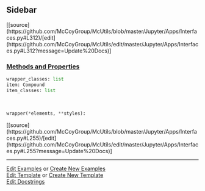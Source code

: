 ## <a id="McUtils.Jupyter.Apps.Interfaces.Sidebar">Sidebar</a> 
<div class="docs-source-link" markdown="1">
[[source](https://github.com/McCoyGroup/McUtils/blob/master/Jupyter/Apps/Interfaces.py#L312)/[edit](https://github.com/McCoyGroup/McUtils/edit/master/Jupyter/Apps/Interfaces.py#L312?message=Update%20Docs)]
</div>



<div class="collapsible-section">
 <div class="collapsible-section collapsible-section-header" markdown="1">
 
### <a class="collapse-link" data-toggle="collapse" href="#methods">Methods and Properties</a> <a class="float-right" data-toggle="collapse" href="#methods"><i class="fa fa-chevron-down"></i></a>

 </div>
 <div class="collapsible-section collapsible-section-body collapse" id="methods" markdown="1">

```python
wrapper_classes: list
item: Compound
item_classes: list
```
<a id="McUtils.Jupyter.JHTML.JHTML.JHTML.Nav" class="docs-object-method">&nbsp;</a> 
```python
wrapper(*elements, **styles): 
```
<div class="docs-source-link" markdown="1">
[[source](https://github.com/McCoyGroup/McUtils/blob/master/Jupyter/Apps/Interfaces.py#L255)/[edit](https://github.com/McCoyGroup/McUtils/edit/master/Jupyter/Apps/Interfaces.py#L255?message=Update%20Docs)]
</div>

 </div>
</div>




___

[Edit Examples](https://github.com/McCoyGroup/McUtils/edit/gh-pages/ci/examples/McUtils/Jupyter/Apps/Interfaces/Sidebar.md) or 
[Create New Examples](https://github.com/McCoyGroup/McUtils/new/gh-pages/?filename=ci/examples/McUtils/Jupyter/Apps/Interfaces/Sidebar.md) <br/>
[Edit Template](https://github.com/McCoyGroup/McUtils/edit/gh-pages/ci/docs/McUtils/Jupyter/Apps/Interfaces/Sidebar.md) or 
[Create New Template](https://github.com/McCoyGroup/McUtils/new/gh-pages/?filename=ci/docs/templates/McUtils/Jupyter/Apps/Interfaces/Sidebar.md) <br/>
[Edit Docstrings](https://github.com/McCoyGroup/McUtils/edit/master/Jupyter/Apps/Interfaces.py#L312?message=Update%20Docs)